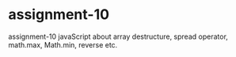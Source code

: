 # assignment-10
assignment-10 javaScript about array destructure, spread operator,  math.max, Math.min, reverse etc.
